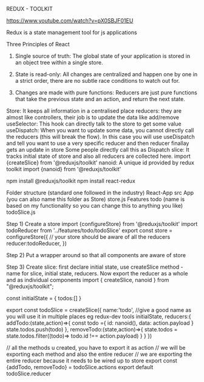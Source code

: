 
REDUX - TOOLKIT 

https://www.youtube.com/watch?v=pX0SBJF01EU	
 
Redux is a state management tool for js applications


Three Principles of React 

1) Single source of truth: The global state of your application is stored in an object tree within a single store.

2) State is read-only: All changes are centralized and happen one by one in a strict order, there are no subtle race conditions to 
watch out for.

3) Changes are made with pure functions: Reducers are just pure functions that take the previous state and an action, 
and return the next state.



Store: It keeps all information in a centralised place 
reducers: they are almost like controllers, their job is to update the data like add/remove
useSelector: This hook can directly talk to the store to get some value 
useDispatch: When you want to update some data, you cannot directly call the reducers (this will break the flow). In this case you will
			 use useDispatch and tell you want to use a very specific reducer and then reducer finallay gets an update in store 
			 Some people directly call this as Dispatch 
slice: It tracks initial state of store and also all reducers are collected here.
	   import {createSlice} from '@reduxjs/toolkit'
nanoid: A unique id provided by redux toolkit 
	    import {nanoid} from '@reduxjs/toolkit'	

npm install @reduxjs/toolkit
npm install react-redux

Folder structure (standard one followed in the industry)
React-App
	src
		App (you can also name this folder as Store)
			store.js
		Features
			todo (name is based on my functionality so you can change this to anything you like)
				todoSlice.js
		

Step 1) Create a store 
import {configureStore} from '@reduxjs/toolkit'
import todoReducer from '../features/todo/todoSlice'
export const store = configureStore({
    // your store should be aware of all the reducers
    reducer:todoReducer,
})

Step 2) Put a wrapper around <App/> so that all components are aware of store 
    <Provider store={store}>
       <App />
    </Provider>

Step 3) Create slice: first declare initial state, use createSlice method - name for slice, initial state, reducers. Now export the
reducer as a whole and as individual components 
import { createSlice, nanoid } from "@reduxjs/toolkit";

const initialState = {
    todos:[]
}

export const todoSlice = createSlice({
    name:'todo', //give a good name as you will use it in multiple places eg redux-dev tools 
    initialState,
    reducers:{
        addTodo:(state,action)=>{
            const todo ={
                id: nanoid(),
                data: action.payload
            }
            state.todos.push(todo)
        },
        removeTodo:(state,action)=>{
            state.todos = state.todos.filter((todo)=> todo.id !== action.payload)
        }
    }
})

// all the methods u created, you have to export it as action 
// we will be exporting each method and also the entire reducer
// we are exporting the entire reducer because it needs to be wired up to store
export const {addTodo, removeTodo} = todoSlice.actions
export default todoSlice.reducer
